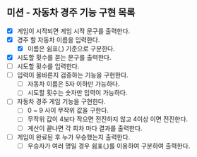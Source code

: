 ## 미션 - 자동차 경주 기능 구현 목록
- [x] 게임이 시작되면 게임 시작 문구를 출력한다.
- [x] 경주 할 자동차 이름을 입력한다.
  - [x] 이름은 쉼표(,) 기준으로 구분한다.
- [x] 시도할 횟수를 묻는 문구를 출력한다.
- [ ] 시도할 횟수를 입력한다.
- [ ] 입력이 올바른지 검증하는 기능을 구현한다.
    - [ ] 자동차 이름은 5자 이하만 가능하다.
    - [ ] 시도할 횟수는 숫자만 입력이 가능하다.
- [ ] 자동차 경주 게임 기능을 구현한다.
  - [ ] 0 ~ 9 사이 무작위 값을 구한다.
  - [ ] 무작위 값이 4보다 작으면 전진하지 않고 4이상 이면 전진한다.
  - [ ] 계산이 끝나면 각 회차 마다 결과를 출력한다.
- [ ] 게임이 완료된 후 누가 우승했는지 출력한다.
  - [ ] 우승자가 여러 명일 경우 쉼표(,)를 이용하여 구분하여 출력한다.